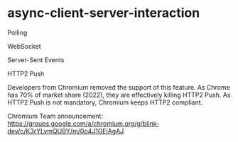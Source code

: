 # async-client-server-interaction

Polling

WebSocket

Server-Sent Events

HTTP2 Push

Developers from Chromium removed the support of this feature. As Chrome has 70% of market share (2022), they are effectively killing HTTP2 Push. As HTTP2 Push is not mandatory, Chromium keeps HTTP2 compliant.

Chromium Team announcement: https://groups.google.com/a/chromium.org/g/blink-dev/c/K3rYLvmQUBY/m/0o4J1GEjAgAJ
